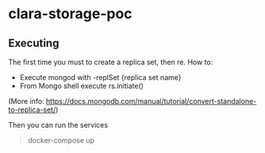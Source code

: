 # clara-storage-poc

Executing
-

The first time you must to create a replica set, then re. How to:

* Execute mongod with -replSet {replica set name}
* From Mongo shell execute rs.initiate()

(More info: https://docs.mongodb.com/manual/tutorial/convert-standalone-to-replica-set/)

Then you can run the services
>  docker-compose up 

